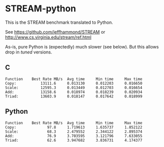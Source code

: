 # STREAM-python

This is the STREAM benchmark translated to Python.

See https://github.com/jeffhammond/STREAM or http://www.cs.virginia.edu/stream/ref.html

As-is, pure Python is (expectedly) much slower (see below).  But this allows drop in *tuned* versions.

## C

```
Function    Best Rate MB/s  Avg time     Min time     Max time
Copy:           13111.6     0.013130     0.012203     0.016650
Scale:          12595.3     0.013449     0.012703     0.016654
Add:            13158.6     0.018974     0.018239     0.020934
Triad:          13603.9     0.018147     0.017642     0.018999
```

## Python

```
Function    Best Rate MB/s  Avg time     Min time     Max time
Copy:              97.8     1.719613     1.635737     1.852122
Scale:             68.3     2.479552     2.344122     2.895374
Add:               76.9     3.703595     3.121796     7.633055
Triad:             62.6     3.947682     3.836731     4.174377
```
